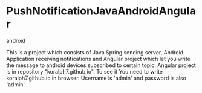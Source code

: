 # PushNotificationJavaAndroidAngular
android


This is a project which consists of Java Spring sending server, Android Application receiving notifications and Angular project 
which let you write the message to android devices subscribed to certain topic. 
Angular project is in repository "koralph7.github.io". To see it You need to write koralph7.github.io in browser. Username is 
'admin' and password is also 'admin'.
